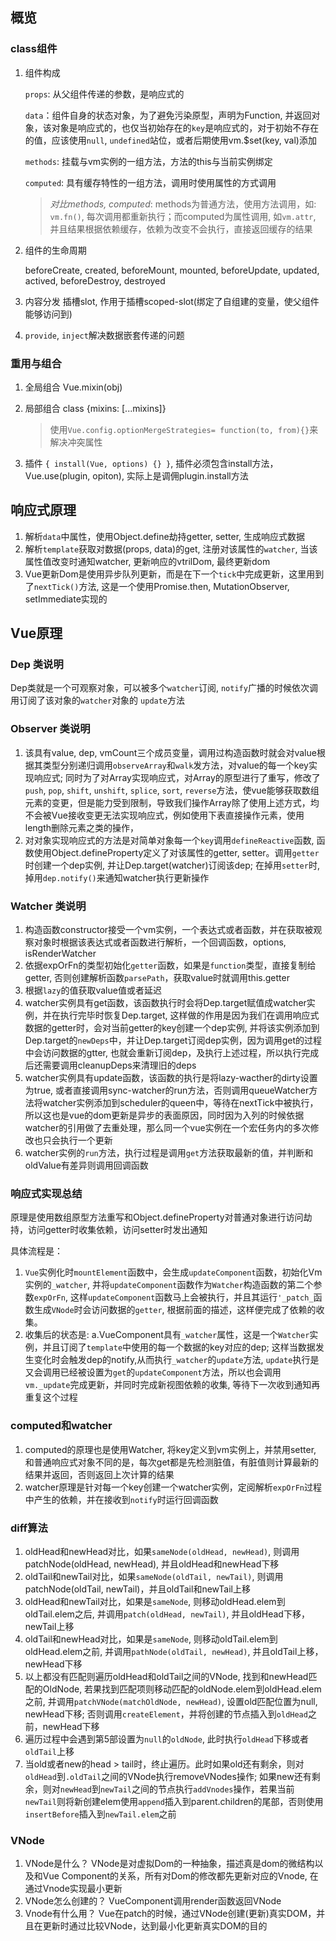 ## 概览

### class组件

1. 组件构成

    `props`: 从父组件传递的参数，是响应式的

    `data`：组件自身的状态对象，为了避免污染原型，声明为Function, 并返回对象，该对象是响应式的，也仅当初始存在的`key`是响应式的，对于初始不存在的值，应该使用`null`, `undefined`站位，或者后期使用vm.$set(key, val)添加

    `methods`: 挂载与vm实例的一组方法，方法的this与当前实例绑定

    `computed`: 具有缓存特性的一组方法，调用时使用属性的方式调用

    > *对比methods, computed*: methods为普通方法，使用方法调用，如: `vm.fn()`, 每次调用都重新执行；而computed为属性调用, 如`vm.attr`, 并且结果根据依赖缓存，依赖为改变不会执行，直接返回缓存的结果  



2. 组件的生命周期

    beforeCreate, created, beforeMount, mounted, beforeUpdate, updated, actived, beforeDestroy, destroyed

3. 内容分发
    插槽slot, 作用于插槽scoped-slot(绑定了自组建的变量，使父组件能够访问到)

4. `provide`, `inject`解决数据嵌套传递的问题

### 重用与组合

1. 全局组合 Vue.mixin(obj)

2. 局部组合 class {mixins: [...mixins]}
    > 使用`Vue.config.optionMergeStrategies= function(to, from){}`来解决冲突属性

3. 插件 `{ install(Vue, options) {} }`, 插件必须包含install方法，Vue.use(plugin, opiton), 实际上是调佣plugin.install方法
    
## 响应式原理

1. 解析`data`中属性，使用Object.define劫持getter, setter, 生成响应式数据
2. 解析`template`获取对数据(props, data)的get, 注册对该属性的`watcher`, 当该属性值改变时通知watcher, 更新响应的vtrilDom, 最终更新dom
3. Vue更新Dom是使用异步队列更新，而是在下一个`tick`中完成更新，这里用到了`nextTick()`方法, 这是一个使用Promise.then, MutationObserver, setImmediate实现的

## Vue原理

### Dep 类说明
Dep类就是一个可观察对象，可以被多个`watcher`订阅, `notify`广播的时候依次调用订阅了该对象的`watcher`对象的  `update`方法
### Observer 类说明
1. 该具有value, dep, vmCount三个成员变量，调用过构造函数时就会对value根据其类型分别递归调用`observeArray`和`walk`发方法，对value的每一个key实现响应式; 同时为了对Array实现响应式，对Array的原型进行了重写，修改了`push`, `pop`, `shift`, `unshift`, `splice`, `sort`, `reverse`方法，使vue能够获取数组元素的变更，但是能力受到限制，导致我们操作Array除了使用上述方式，均不会被Vue接收变更无法实现响应式，例如使用下表直接操作元素，使用length删除元素之类的操作，
2. 对对象实现响应式的方法是对简单对象每一个`key`调用`defineReactive`函数, 函数使用Object.defineProperty定义了对该属性的getter, setter。调用`getter`时创建一个dep实例, 并让Dep.target(watcher)订阅该dep; 在掉用`setter`时, 掉用`dep.notify()`来通知watcher执行更新操作

### Watcher 类说明
1. 构造函数constructor接受一个vm实例，一个表达式或者函数，并在获取被观察对象时根据该表达式或者函数进行解析，一个回调函数，options, isRenderWatcher
2. 依据expOrFn的类型初始化`getter`函数，如果是`function`类型，直接复制给getter, 否则创建解析函数`parsePath`，获取value时就调用this.getter
3. 根据`lazy`的值获取value值或者延迟
4. watcher实例具有get函数，该函数执行时会将Dep.target赋值成watcher实例，并在执行完毕时恢复Dep.target, 这样做的作用是因为我们在调用响应式数据的getter时，会对当前getter的key创建一个dep实例, 并将该实例添加到Dep.target的`newDeps`中，并让Dep.target订阅dep实例，因为调用get的过程中会访问数据的gtter, 也就会重新订阅dep，及执行上述过程，所以执行完成后还需要调用cleanupDeps来清理旧的deps
4. watcher实例具有update函数，该函数的执行是将lazy-wacther的dirty设置为true, 或者直接调用sync-watcher的run方法，否则调用queueWatcher方法将watcher实例添加到scheduler的queen中，等待在nextTick中被执行，所以这也是vue的dom更新是异步的表面原因，同时因为入列的时候依据watcher的引用做了去重处理，那么同一个vue实例在一个宏任务内的多次修改也只会执行一个更新
5. watcher实例的`run`方法，执行过程是调用`get`方法获取最新的值，并判断和oldValue有差异则调用回调函数
### 响应式实现总结
原理是使用数组原型方法重写和Object.defineProperty对普通对象进行访问劫持，访问getter时收集依赖，访问setter时发出通知

具体流程是：
1. `Vue`实例化时`mountElement`函数中，会生成`updateComponent`函数，初始化Vm实例的`_watcher`, 并将`updateComponent`函数作为`Watcher`构造函数的第二个参数`expOrFn`, 这样`updateComponent`函数马上会被执行，并且其运行`'_patch_`函数生成`VNode`时会访问数据的`getter`, 根据前面的描述，这样便完成了依赖的收集。
2. 收集后的状态是: a.VueComponent具有`_watcher`属性，这是一个`Watcher`实例，并且订阅了`template`中使用的每一个数据的key对应的dep; 这样当数据发生变化时会触发dep的notify,从而执行`_watcher`的`update`方法, `update`执行是又会调用已经被设置为`get`的`updateComponent`方法，所以也会调用`vm._update`完成更新，并同时完成新视图依赖的收集, 等待下一次收到通知再重复这个过程

### computed和watcher
1. computed的原理也是使用Watcher, 将key定义到vm实例上，并禁用setter, 和普通响应式对象不同的是，每次get都是先检测脏值，有脏值则计算最新的结果并返回，否则返回上次计算的结果
2. watcher原理是针对每一个key创建一个watcher实例，定阅解析`expOrFn`过程中产生的依赖，并在接收到`notify`时运行回调函数

### diff算法
1. oldHead和newHead对比，如果`sameNode(oldHead, newHead)`, 则调用patchNode(oldHead, newHead), 并且oldHead和newHead下移
2. oldTail和newTail对比，如果`sameNode(oldTail, newTail)`, 则调用patchNode(oldTail, newTail)，并且oldTail和newTail上移
3. oldHead和newTail对比，如果是`sameNode`, 则移动oldHead.elem到oldTail.elem之后, 并调用`patch(oldHead, newTail)`, 并且oldHead下移，newTail上移
4. oldTail和newHead对比，如果是`sameNode`, 则移动oldTail.elem到oldHead.elem之前, 并调用`pathNode(oldTail, newHead)`, 并且oldTail上移，newHead下移
5. 以上都没有匹配则遍历oldHead和oldTail之间的VNode, 找到和newHead匹配的OldNode, 若果找到匹配项则移动匹配的oldNode.elem到oldHead.elem之前, 并调用`patchVNode(matchOldNode, newHead)`, 设置old匹配位置为null, newHead下移; 否则调用`createElement`，并将创建的节点插入到`oldHead`之前，newHead下移
6. 遍历过程中会遇到第5部设置为`null`的`oldNode`, 此时执行`oldHead`下移或者`oldTail`上移
7. 当old或者new的head > tail时，终止遍历。此时如果old还有剩余，则对`oldHead`到`.oldTail`之间的VNode执行removeVNodes操作; 如果new还有剩余，则对`newHead`到`newTail`之间的节点执行`addVnodes`操作，若果当前`newTail`则将新创建elem使用`append`插入到parent.children的尾部，否则使用`insertBefore`插入到`newTail.elem`之前

### VNode
1. VNode是什么？ VNode是对虚拟Dom的一种抽象，描述真是dom的微结构以及和Vue Component的关系，所有对Dom的修改都先更新对应的Vnode, 在通过Vnode实现最小更新
2. VNode怎么创建的？ VueComponent调用render函数返回VNode
3. Vnode有什么用？ Vue在patch的时候，通过VNode创建(更新)真实DOM，并且在更新时通过比较VNode，达到最小化更新真实DOM的目的
